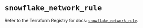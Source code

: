 # `snowflake_network_rule`

Refer to the Terraform Registry for docs: [`snowflake_network_rule`](https://registry.terraform.io/providers/snowflakedb/snowflake/2.2.0/docs/resources/network_rule).
